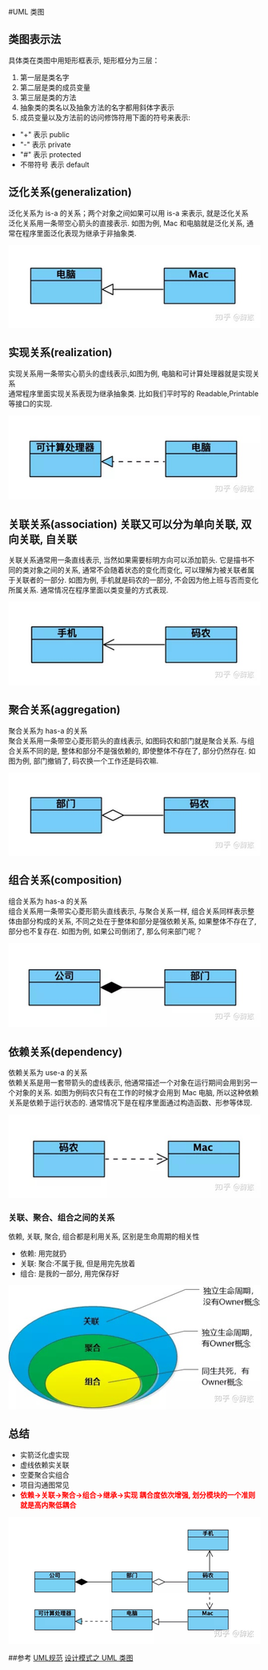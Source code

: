 #UML 类图

## 类图表示法
具体类在类图中用矩形框表示, 矩形框分为三层：
1)  第一层是类名字
2)  第二层是类的成员变量
3)  第三层是类的方法
4)  抽象类的类名以及抽象方法的名字都用斜体字表示
5)  成员变量以及方法前的访问修饰符用下面的符号来表示:
* "+"  表示 public
* "-"  表示 private
* "#"  表示 protected
* 不带符号 表示 default


## 泛化关系(generalization)
泛化关系为 is-a 的关系；两个对象之间如果可以用 is-a 来表示, 就是泛化关系     
泛化关系用一条带空心箭头的直接表示. 如图为例,  Mac 和电脑就是泛化关系, 通常在程序里面泛化表现为继承于非抽象类. 
    
![泛化关系](../images/uml-generalization-model.jpg)    
## 实现关系(realization)
实现关系用一条带实心箭头的虚线表示,如图为例, 电脑和可计算处理器就是实现关系     
通常程序里面实现关系表现为继承抽象类. 比如我们平时写的 Readable,Printable等接口的实现. 
    
![实现关系](../images/uml-realization-model.jpg)    
## 关联关系(association) 关联又可以分为单向关联, 双向关联, 自关联
关联关系通常用一条直线表示, 当然如果需要标明方向可以添加箭头. 它是描书不同的类对象之间的关系, 通常不会随着状态的变化而变化, 可以理解为被关联者属于关联者的一部分. 如图为例, 手机就是码农的一部分, 不会因为他上班与否而变化所属关系. 
通常情况在程序里面以类变量的方式表现. 
    
![关联关系](../images/uml-association-model.jpg)    
## 聚合关系(aggregation)
聚合关系为 has-a 的关系     
聚合关系用一条带空心菱形箭头的直线表示, 如图码农和部门就是聚合关系. 与组合关系不同的是, 整体和部分不是强依赖的, 即使整体不存在了, 部分仍然存在. 如图为例,  部门撤销了, 码农换一个工作还是码农嘛. 
    
![聚合关系](../images/uml-aggregation-model.jpg)    
## 组合关系(composition)
组合关系为 has-a 的关系     
组合关系用一条带实心菱形箭头直线表示, 与聚合关系一样, 组合关系同样表示整体由部分构成的关系, 不同之处在于整体和部分是强依赖关系, 如果整体不存在了, 部分也不复存在. 如图为例, 如果公司倒闭了, 那么何来部门呢？
    
![组合关系](../images/uml-composition-model.jpg) 
## 依赖关系(dependency)
依赖关系为 use-a 的关系     
依赖关系是用一套带箭头的虚线表示, 他通常描述一个对象在运行期间会用到另一个对象的关系. 如图为例码农只有在工作的时候才会用到 Mac 电脑, 所以这种依赖关系是依赖于运行状态的. 通常情况下是在程序里面通过构造函数、形参等体现. 
    
![依赖关系](../images/uml-dependency-model.jpg)     

### 关联、聚合、组合之间的关系
依赖, 关联, 聚合, 组合都是利用关系, 区别是生命周期的相关性   
* 依赖: 用完就扔
* 关联: 聚合:不属于我, 但是用完先放着
* 组合: 是我的一部分, 用完保存好
   
![关联-聚合-组合 三者关系](../images/uml-model-relat.jpg)    

## 总结
* 实箭泛化虚实现
* 虚线依赖实关联
* 空菱聚合实组合
* 项目沟通图常见 
* <font color=red>**依赖->关联->聚合->组合->继承->实现 耦合度依次增强, 划分模块的一个准则就是高内聚低耦合**</font>

    
![UML规范](../images/uml-all-model.jpg)    

##参考
[UML规范](https://zhuanlan.zhihu.com/p/65065260) 
[设计模式之 UML 类图](https://zhuanlan.zhihu.com/p/24576502) 